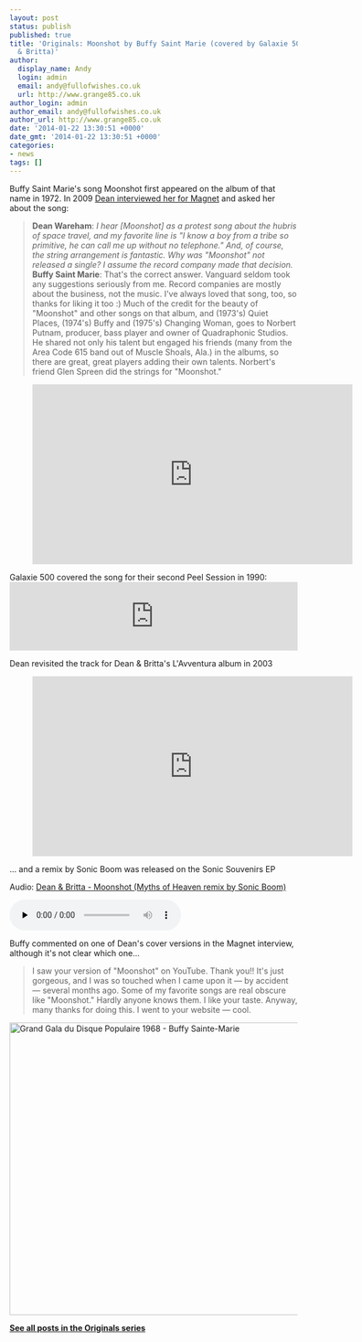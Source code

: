 ```yaml
---
layout: post
status: publish
published: true
title: 'Originals: Moonshot by Buffy Saint Marie (covered by Galaxie 500 and Dean
  & Britta)'
author:
  display_name: Andy
  login: admin
  email: andy@fullofwishes.co.uk
  url: http://www.grange85.co.uk
author_login: admin
author_email: andy@fullofwishes.co.uk
author_url: http://www.grange85.co.uk
date: '2014-01-22 13:30:51 +0000'
date_gmt: '2014-01-22 13:30:51 +0000'
categories:
- news
tags: []
---
```

<p>Buffy Saint Marie's song Moonshot first appeared on the album of that name in 1972. In 2009 <a href="http://www.magnetmagazine.com/2009/09/17/buffy-sainte-marie-interviewed-by-dean-wareham/">Dean interviewed her for Magnet</a> and asked her about the song:</p>
<blockquote><p><strong>Dean Wareham</strong>: <em>I hear [Moonshot] as a protest song about the hubris of space travel, and my favorite line is "I know a boy from a tribe so primitive, he can call me up without no telephone." And, of course, the string arrangement is fantastic. Why was "Moonshot" not released a single? I assume the record company made that decision.</em><br />
<strong>Buffy Saint Marie</strong>: That's the correct answer. Vanguard seldom took any suggestions seriously from me. Record companies are mostly about the business, not the music. I've always loved that song, too, so thanks for liking it too :) Much of the credit for the beauty of "Moonshot" and other songs on that album, and (1973's) Quiet Places, (1974's) Buffy and (1975's) Changing Woman, goes to Norbert Putnam, producer, bass player and owner of Quadraphonic Studios. He shared not only his talent but engaged his friends (many from the Area Code 615 band out of Muscle Shoals, Ala.) in the albums, so there are great, great players adding their own talents. Norbert's friend Glen Spreen did the strings for "Moonshot."</p></blockquote>
<figure class="caption aligncenter"><iframe width="560" height="315" src="https://www.youtube.com/embed/o9vAa2mNoqQ" frameborder="0" allowfullscreen></iframe><figcaption class="caption-text"></figcaption></figure>
<p>Galaxie 500 covered the song for their second Peel Session in 1990:<br />
<iframe style="border: 0; width: 100%; height: 120px;" src="https://bandcamp.com/EmbeddedPlayer/album=500961155/size=medium/bgcol=ffffff/linkcol=0687f5/t=4/transparent=true/" seamless><a href="http://galaxie500.bandcamp.com/album/peel-sessions">Peel Sessions by Galaxie 500</a></iframe></p>
<p>Dean revisited the track for Dean & Britta's L'Avventura album in 2003<br />
</p>
<figure class="caption aligncenter"><iframe width="560" height="315" src="https://www.youtube.com/embed/SZsiYOL0EzE" frameborder="0" allowfullscreen></iframe><figcaption class="caption-text"></figcaption></figure>
<p>... and a remix by Sonic Boom was released on the Sonic Souvenirs EP </p>

<div class="well"><p class="audio">Audio: <a href="https://media.fullofwishes.co.uk/07-dean_and_britta/audio/dean-and-britta-moonshot-myths-of-heaven.mp3">Dean & Britta - Moonshot (Myths of Heaven remix by Sonic Boom)</a></p><audio controls="controls" preload="none" src="https://media.fullofwishes.co.uk/07-dean_and_britta/audio/dean-and-britta-moonshot-myths-of-heaven.mp3"></audio></div>

<p>Buffy commented on one of Dean's cover versions in the Magnet interview, although it's not clear which one...</p>
<blockquote><p>I saw your version of "Moonshot" on YouTube. Thank you!! It's just gorgeous, and I was so touched when I came upon it — by accident — several months ago. Some of my favorite songs are real obscure like "Moonshot." Hardly anyone knows them. I like your taste. Anyway, many thanks for doing this. I went to your website — cool.</p></blockquote>
<p><a title="By Nationaal Archief, Den Haag, Rijksfotoarchief: Fotocollectie Algemeen Nederlands Fotopersbureau (ANEFO), 1945-1989 - negatiefstroken zwart/wit, nummer toegang 2.24.01.05, bestanddeelnummer 921-1487 (Nationaal Archief) [CC-BY-SA-3.0-nl (http://creativecommons.org/licenses/by-sa/3.0/nl/deed.en)], via Wikimedia Commons" alt="By Nationaal Archief, Den Haag, Rijksfotoarchief: Fotocollectie Algemeen Nederlands Fotopersbureau (ANEFO), 1945-1989 - negatiefstroken zwart/wit, nummer toegang 2.24.01.05, bestanddeelnummer 921-1487 (Nationaal Archief) [CC-BY-SA-3.0-nl (http://creativecommons.org/licenses/by-sa/3.0/nl/deed.en)], via Wikimedia Commons" href="http://commons.wikimedia.org/wiki/File%3AGrand_Gala_du_Disque_Populaire_1968_-_Buffy_Sainte-Marie.jpg"><img class="aligncenter" width="512" alt="Grand Gala du Disque Populaire 1968 - Buffy Sainte-Marie" src="//upload.wikimedia.org/wikipedia/commons/thumb/f/f4/Grand_Gala_du_Disque_Populaire_1968_-_Buffy_Sainte-Marie.jpg/512px-Grand_Gala_du_Disque_Populaire_1968_-_Buffy_Sainte-Marie.jpg"/></a></p>
<p><strong><a href="/category/originals/" title="List: Originals">See all posts in the Originals series</a></strong></p>

